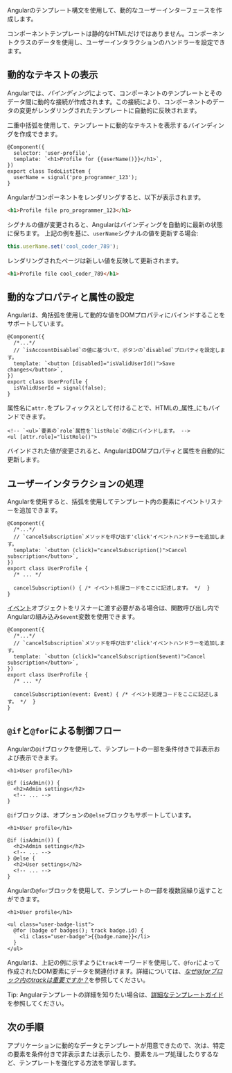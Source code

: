 <docs-decorative-header title="テンプレート" imgSrc="adev/src/assets/images/templates.svg"> <!-- markdownlint-disable-line -->
Angularのテンプレート構文を使用して、動的なユーザーインターフェースを作成します。
</docs-decorative-header>

コンポーネントテンプレートは静的なHTMLだけではありません。コンポーネントクラスのデータを使用し、ユーザーインタラクションのハンドラーを設定できます。

## 動的なテキストの表示

Angularでは、*バインディング*によって、コンポーネントのテンプレートとそのデータ間に動的な接続が作成されます。この接続により、コンポーネントのデータの変更がレンダリングされたテンプレートに自動的に反映されます。

二重中括弧を使用して、テンプレートに動的なテキストを表示するバインディングを作成できます。

```angular-ts
@Component({
  selector: 'user-profile',
  template: `<h1>Profile for {{userName()}}</h1>`,
})
export class TodoListItem {
  userName = signal('pro_programmer_123');
}
```

Angularがコンポーネントをレンダリングすると、以下が表示されます。

```html
<h1>Profile file pro_programmer_123</h1>
```

シグナルの値が変更されると、Angularはバインディングを自動的に最新の状態に保ちます。
上記の例を基に、`userName`シグナルの値を更新する場合:

```typescript
this.userName.set('cool_coder_789');
```

レンダリングされたページは新しい値を反映して更新されます。

```html
<h1>Profile file cool_coder_789</h1>
```

## 動的なプロパティと属性の設定

Angularは、角括弧を使用して動的な値をDOMプロパティにバインドすることをサポートしています。

```angular-ts
@Component({
  /*...*/
  // `isAccountDisabled`の値に基づいて、ボタンの`disabled`プロパティを設定します。
  template: `<button [disabled]="isValidUserId()">Save changes</button>`,
})
export class UserProfile {
  isValidUserId = signal(false);
}
```

属性名に`attr.`をプレフィックスとして付けることで、HTMLの_属性_にもバインドできます。

```angular-html
<!-- `<ul>`要素の`role`属性を`listRole`の値にバインドします。 -->
<ul [attr.role]="listRole()">
```

バインドされた値が変更されると、AngularはDOMプロパティと属性を自動的に更新します。

## ユーザーインタラクションの処理

Angularを使用すると、括弧を使用してテンプレート内の要素にイベントリスナーを追加できます。

```angular-ts
@Component({
  /*...*/
  // `cancelSubscription`メソッドを呼び出す'click'イベントハンドラーを追加します。
  template: `<button (click)="cancelSubscription()">Cancel subscription</button>`,
})
export class UserProfile {
  /* ... */

  cancelSubscription() { /* イベント処理コードをここに記述します。 */  }
}
```

[イベント](https://developer.mozilla.org/docs/Web/API/Event)オブジェクトをリスナーに渡す必要がある場合は、関数呼び出し内でAngularの組み込み`$event`変数を使用できます。

```angular-ts
@Component({
  /*...*/
  // `cancelSubscription`メソッドを呼び出す'click'イベントハンドラーを追加します。
  template: `<button (click)="cancelSubscription($event)">Cancel subscription</button>`,
})
export class UserProfile {
  /* ... */

  cancelSubscription(event: Event) { /* イベント処理コードをここに記述します。 */  }
}
```

## `@if`と`@for`による制御フロー

Angularの`@if`ブロックを使用して、テンプレートの一部を条件付きで非表示および表示できます。

```angular-html
<h1>User profile</h1>

@if (isAdmin()) {
  <h2>Admin settings</h2>
  <!-- ... -->
}
```

`@if`ブロックは、オプションの`@else`ブロックもサポートしています。

```angular-html
<h1>User profile</h1>

@if (isAdmin()) {
  <h2>Admin settings</h2>
  <!-- ... -->
} @else {
  <h2>User settings</h2>
  <!-- ... -->
}
```

Angularの`@for`ブロックを使用して、テンプレートの一部を複数回繰り返すことができます。

```angular-html
<h1>User profile</h1>

<ul class="user-badge-list">
  @for (badge of badges(); track badge.id) {
    <li class="user-badge">{{badge.name}}</li>
  }
</ul>
```

Angularは、上記の例に示すように`track`キーワードを使用して、`@for`によって作成されたDOM要素にデータを関連付けます。詳細については、[_なぜ@forブロック内のtrackは重要ですか？_](guide/templates/control-flow#why-is-track-in-for-blocks-important)を参照してください。

Tip: Angularテンプレートの詳細を知りたい場合は、[詳細なテンプレートガイド](guide/templates)を参照してください。

## 次の手順

アプリケーションに動的なデータとテンプレートが用意できたので、次は、特定の要素を条件付きで非表示または表示したり、要素をループ処理したりするなど、テンプレートを強化する方法を学習します。

<docs-pill-row>
  <docs-pill title="依存性の注入によるモジュール設計" href="essentials/dependency-injection" />
  <docs-pill title="詳細なテンプレートガイド" href="guide/templates" />
</docs-pill-row>
